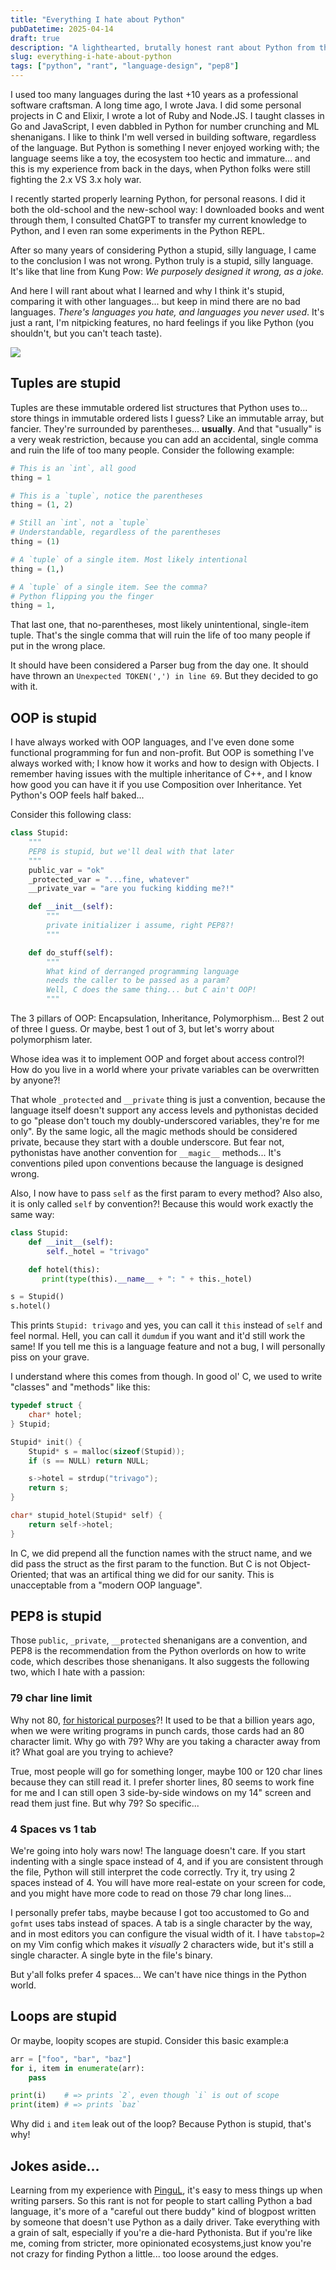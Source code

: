 ```yaml
---
title: "Everything I hate about Python"
pubDatetime: 2025-04-14
draft: true
description: "A lighthearted, brutally honest rant about Python from the perspective of an old timer who’s dabbled in too many languages to count. From tuple weirdness to PEP8 gripes, this post pokes fun at Python’s quirks while offering a cautionary tale for those new to the language — or just wondering why their loop variables won’t go out of scope."
slug: everything-i-hate-about-python
tags: ["python", "rant", "language-design", "pep8"]
---
```


I used too many languages during the last +10 years as a professional software craftsman. A long time ago, I wrote Java. I did some personal projects in C and Elixir, I wrote a lot of Ruby and Node.JS. I taught classes in Go and JavaScript, I even dabbled in Python for number crunching and ML shenanigans. I like to think I'm well versed in building software, regardless of the language. But Python is something I never enjoyed working with; the language seems like a toy, the ecosystem too hectic and immature... and this is my experience from back in the days, when Python folks were still fighting the 2.x VS 3.x holy war.

I recently started properly learning Python, for personal reasons. I did it both the old-school and the new-school way: I downloaded books and went through them, I consulted ChatGPT to transfer my current knowledge to Python, and I even ran some experiments in the Python REPL.

After so many years of considering Python a stupid, silly language, I came to the conclusion I was not wrong. Python truly is a stupid, silly language. It's like that line from Kung Pow: _We purposely designed it wrong, as a joke._

And here I will rant about what I learned and why I think it's stupid, comparing it with other languages... but keep in mind there are no bad languages. _There's languages you hate, and languages you never used_. It's just a rant, I'm nitpicking features, no hard feelings if you like Python (you shouldn't, but you can't teach taste).

![](/assets/images/20250414/python.png)

## Tuples are stupid
Tuples are these immutable ordered list structures that Python uses to... store things in immutable ordered lists I guess? Like an immutable array, but fancier. They're surrounded by parentheses... **usually**. And that "usually" is a very weak restriction, because you can add an accidental, single comma and ruin the life of too many people. Consider the following example:

```py
# This is an `int`, all good
thing = 1     

# This is a `tuple`, notice the parentheses
thing = (1, 2)

# Still an `int`, not a `tuple`
# Understandable, regardless of the parentheses
thing = (1)    

# A `tuple` of a single item. Most likely intentional
thing = (1,)

# A `tuple` of a single item. See the comma?
# Python flipping you the finger
thing = 1,
```

That last one, that no-parentheses, most likely unintentional, single-item tuple. That's the single comma that will ruin the life of too many people if put in the wrong place. 

It should have been considered a Parser bug from the day one. It should have thrown an `Unexpected TOKEN(',') in line 69`. But they decided to go with it. 

## OOP is stupid
I have always worked with OOP languages, and I've even done some functional programming for fun and non-profit. But OOP is something I've always worked with; I know how it works and how to design with Objects. I remember having issues with the multiple inheritance of C++, and I know how good you can have it if you use Composition over Inheritance. Yet Python's OOP feels half baked...

Consider this following class:

```py
class Stupid:
    """
    PEP8 is stupid, but we'll deal with that later
    """
    public_var = "ok"
    _protected_var = "...fine, whatever"
    __private_var = "are you fucking kidding me?!"

    def __init__(self):
        """
        private initializer i assume, right PEP8?!
        """

    def do_stuff(self):
        """
        What kind of derranged programming language
        needs the caller to be passed as a param?
        Well, C does the same thing... but C ain't OOP!
        """
```

The 3 pillars of OOP: Encapsulation, Inheritance, Polymorphism... Best 2 out of three I guess. Or maybe, best 1 out of 3, but let's worry about polymorphism later. 

Whose idea was it to implement OOP and forget about access control?! How do you live in a world where your private variables can be overwritten by anyone?!

That whole `_protected` and `__private` thing is just a convention, because the language itself doesn't support any access levels and pythonistas decided to go "please don't touch my doubly-underscored variables, they're for me only". By the same logic, all the magic methods should be considered private, because they start with a double underscore. But fear not, pythonistas have another convention for `__magic__` methods... It's conventions piled upon conventions because the language is designed wrong.

Also, I now have to pass `self` as the first param to every method? Also also, it is only called `self` by convention?! Because this would work exactly the same way:

```py
class Stupid:
    def __init__(self):
        self._hotel = "trivago"

    def hotel(this):
       print(type(this).__name__ + ": " + this._hotel)

s = Stupid()
s.hotel()
```

This prints `Stupid: trivago` and yes, you can call it `this` instead of `self` and feel normal. Hell, you can call it `dumdum` if you want and it'd still work the same! If you tell me this is a language feature and not a bug, I will personally piss on your grave.

I understand where this comes from though. In good ol' C, we used to write "classes" and "methods" like this:

```c
typedef struct {
    char* hotel;
} Stupid;

Stupid* init() {
    Stupid* s = malloc(sizeof(Stupid));
    if (s == NULL) return NULL;

    s->hotel = strdup("trivago");
    return s;
}

char* stupid_hotel(Stupid* self) {
    return self->hotel;
}
```

In C, we did prepend all the function names with the struct name, and we did pass the struct as the first param to the function. But C is not Object-Oriented; that was an artifical thing we did for our sanity. This is unacceptable from a "modern OOP language".

## PEP8 is stupid
Those `public`, `_private`, `__protected` shenanigans are a convention, and PEP8 is the recommendation from the Python overlords on how to write code, which describes those shenanigans. It also suggests the following two, which I hate with a passion:

### 79 char line limit
Why not 80, [for historical purposes](https://softwareengineering.stackexchange.com/a/148678)?! It used to be that a billion years ago, when we were writing programs in punch cards, those cards had an 80 character limit. Why go with 79? Why are you taking a character away from it? What goal are you trying to achieve? 

True, most people will go for something longer, maybe 100 or 120 char lines because they can still read it. I prefer shorter lines, 80 seems to work fine for me and I can still open 3 side-by-side windows on my 14" screen and read them just fine. But why 79? So specific...

### 4 Spaces vs 1 tab
We're going into holy wars now! The language doesn't care. If you start indenting with a single space instead of 4, and if you are consistent through the file, Python will still interpret the code correctly. Try it, try using 2 spaces instead of 4. You will have more real-estate on your screen for code, and you might have more code to read on those 79 char long lines...

I personally prefer tabs, maybe because I got too accustomed to Go and `gofmt` uses tabs instead of spaces. A tab is a single character by the way, and in most editors you can configure the visual width of it. I have `tabstop=2` on my Vim config which makes it _visually_ 2 characters wide, but it's still a single character. A single byte in the file's binary.

But y'all folks prefer 4 spaces... We can't have nice things in the Python world.

## Loops are stupid

Or maybe, loopity scopes are stupid. Consider this basic example:a

```py
arr = ["foo", "bar", "baz"]
for i, item in enumerate(arr):
    pass

print(i)    # => prints `2`, even though `i` is out of scope
print(item) # => prints `baz`
```

Why did `i` and `item` leak out of the loop? Because Python is stupid, that's why!

## Jokes aside...
Learning from my experience with [PinguL](https://github.com/aziflaj/pingul/), it's easy to mess things up when writing parsers. So this rant is not for people to start calling Python a bad language, it's more of a "careful out there buddy" kind of blogpost written by someone that doesn't use Python as a daily driver. Take everything with a grain of salt, especially if you're a die-hard Pythonista. But if you're like me, coming from stricter, more opinionated ecosystems,just know you're not crazy for finding Python a little... too loose around the edges.